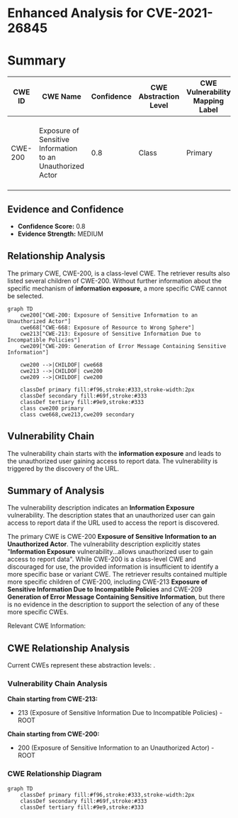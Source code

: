 # Enhanced Analysis for CVE-2021-26845

# Summary
| CWE ID | CWE Name | Confidence | CWE Abstraction Level | CWE Vulnerability Mapping Label | CWE-Vulnerability Mapping Notes |
|---|---|---|---|---|---|
| CWE-200 | Exposure of Sensitive Information to an Unauthorized Actor | 0.8 | Class | Primary | Discouraged because it is a high-level class, but appropriate given the limited information. |

## Evidence and Confidence

*   **Confidence Score:** 0.8
*   **Evidence Strength:** MEDIUM

## Relationship Analysis
The primary CWE, CWE-200, is a class-level CWE. The retriever results also listed several children of CWE-200. Without further information about the specific mechanism of **information exposure**, a more specific CWE cannot be selected.

```mermaid
graph TD
    cwe200["CWE-200: Exposure of Sensitive Information to an Unauthorized Actor"]
    cwe668["CWE-668: Exposure of Resource to Wrong Sphere"]
    cwe213["CWE-213: Exposure of Sensitive Information Due to Incompatible Policies"]
    cwe209["CWE-209: Generation of Error Message Containing Sensitive Information"]
    
    cwe200 -->|CHILDOF| cwe668
    cwe213 -->|CHILDOF| cwe200
    cwe209 -->|CHILDOF| cwe200
    
    classDef primary fill:#f96,stroke:#333,stroke-width:2px
    classDef secondary fill:#69f,stroke:#333
    classDef tertiary fill:#9e9,stroke:#333
    class cwe200 primary
    class cwe668,cwe213,cwe209 secondary
```

## Vulnerability Chain
The vulnerability chain starts with the **information exposure** and leads to the unauthorized user gaining access to report data. The vulnerability is triggered by the discovery of the URL.

## Summary of Analysis
The vulnerability description indicates an **Information Exposure** vulnerability. The description states that an unauthorized user can gain access to report data if the URL used to access the report is discovered.

The primary CWE is CWE-200 **Exposure of Sensitive Information to an Unauthorized Actor**. The vulnerability description explicitly states "**Information Exposure** vulnerability...allows unauthorized user to gain access to report data". While CWE-200 is a class-level CWE and discouraged for use, the provided information is insufficient to identify a more specific base or variant CWE. The retriever results contained multiple more specific children of CWE-200, including CWE-213 **Exposure of Sensitive Information Due to Incompatible Policies** and CWE-209 **Generation of Error Message Containing Sensitive Information**, but there is no evidence in the description to support the selection of any of these more specific CWEs.

Relevant CWE Information:


## CWE Relationship Analysis

Current CWEs represent these abstraction levels: .


### Vulnerability Chain Analysis

**Chain starting from CWE-213:**
- 213 (Exposure of Sensitive Information Due to Incompatible Policies) - ROOT


**Chain starting from CWE-200:**
- 200 (Exposure of Sensitive Information to an Unauthorized Actor) - ROOT



### CWE Relationship Diagram

```mermaid
graph TD
    classDef primary fill:#f96,stroke:#333,stroke-width:2px
    classDef secondary fill:#69f,stroke:#333
    classDef tertiary fill:#9e9,stroke:#333
```